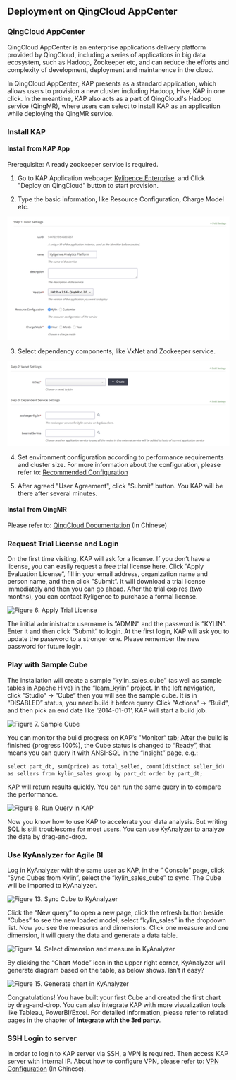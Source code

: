 ## Deployment on QingCloud AppCenter

### QingCloud AppCenter

QingCloud AppCenter is an enterprise applications delivery platform provided by QingCloud, including a series of applications in big data ecosystem, such as Hadoop, Zookeeper etc, and can reduce the efforts and complexity of development, deployment and maintanence in the cloud.

In QingCloud AppCenter, KAP presents as a standard application, which allows users to provision a new cluster including Hadoop, Hive, KAP in one click. In the meantime, KAP also acts as a part of QingCloud's Hadoop service (QingMR), where users can select to install KAP as an application while deploying the QingMR service.

### Install KAP

#### Install from KAP App

Prerequisite: A ready zookeeper service is required.

1) Go to KAP Application webpage: [Kyligence Enterprise](https://appcenter.qingcloud.com/apps/app-oi15yp53/Kyligence%20Enterprise), and Click "Deploy on QingCloud" button to start provision.

2) Type the basic information, like Resource Configuration, Charge Model etc.

![](images/qingcloud_basic_conf.png)

3) Select dependency components, like VxNet and Zookeeper service.

![](images/qingcloud_depend.png)

4) Set environment configuration according to performance requirements and cluster size. For more information about the configuration, please refer to: [Recommended Configuration](../../config/recommend_settings.en.md)

5) After agreed "User Agreement", click "Submit" button. You KAP will be there after several minutes.

#### Install from QingMR

Please refer to: [QingCloud Documentation](https://docs.qingcloud.com/product/big_data/QingMR/README.html) (In Chinese)

### **Request Trial License and Login**

On the first time visiting, KAP will ask for a license. If you don’t have a license, you can easily request a free trial license here. Click ”Apply Evaluation License“, fill in your email address, organization name and person name, and then click ”Submit“. It will download a trial license immediately and then you can go ahead. After the trial expires (two months), you can contact Kyligence to purchase a formal license.

![Figure 6. Apply Trial License](images/trial_license.png)

The initial administrator username is ”ADMIN“ and the password is ”KYLIN“. Enter it and then click ”Submit“ to login. At the first login, KAP will ask you to update the password to a stronger one. Please remember the new password for future login.

### **Play with Sample Cube**

The installation will create a sample “kylin_sales_cube” (as well as sample tables in Apache Hive) in the “learn_kylin” project. In the left navigation, click ”Studio“ -> ”Cube“ then you will see the sample cube. It is in “DISABLED” status, you need build it before query. Click ”Actions“ -> ”Build“, and then pick an end date like ‘2014-01-01’, KAP will start a build job.

![Figure 7. Sample Cube](images/sample_cube.png)

You can monitor the build progress on KAP’s  ”Monitor“ tab; After the build is finished (progress 100%), the Cube status is changed to “Ready”, that means you can query it with ANSI-SQL in the “Insight” page, e.g.:

```
select part_dt, sum(price) as total_selled, count(distinct seller_id) as sellers from kylin_sales group by part_dt order by part_dt;
```

KAP will return results quickly. You can run the same query in to compare the performance.

![Figure 8. Run Query in KAP](images/query_in_kap.png)

Now you know how to use KAP to accelerate your data analysis. But writing SQL is still troublesome for most users. You can use KyAnalyzer to analyze the data by drag-and-drop.

### **Use KyAnalyzer for Agile BI**

Log in KyAnalyzer with the same user as KAP, in the ” Console” page, click “Sync Cubes from Kylin”, select the “kylin_sales_cube” to sync. The Cube will be imported to KyAnalyzer.

![Figure 13. Sync Cube to KyAnalyzer](images/sync_to_kyanalyzer.png)

Click the “New query” to open a new page, click the refresh button beside “Cubes” to see the new loaded model, select “kylin_sales” in the dropdown list. Now you see the measures and dimensions. Click one measure and one dimension, it will query the data and generate a data table.

![Figure 14. Select dimension and measure in KyAnalyzer](images/dimension_and_measure.png)

By clicking the “Chart Mode” icon in the upper right corner, KyAnalyzer will generate diagram based on the table, as below shows. Isn’t it easy?

![Figure 15. Generate chart in KyAnalyzer](images/chart_in_kyanalyzer.png)

Congratulations! You have built your first Cube and created the first chart by drag-and-drop. You can also integrate KAP with more visualization tools like Tableau, PowerBI/Excel. For detailed information, please refer to related pages in the chapter of **Integrate with the 3rd party**.

### SSH Login to server

In order to login to KAP server via SSH, a VPN is required. Then access KAP server with internal IP. About how to configure VPN, please refer to: [VPN Configuration](https://docs.qingcloud.com/product/network/vpn) (In Chinese).

